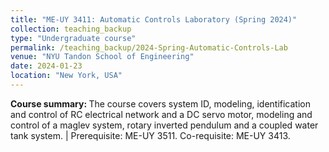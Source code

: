 ```yaml
---
title: "ME-UY 3411: Automatic Controls Laboratory (Spring 2024)"
collection: teaching_backup
type: "Undergraduate course"
permalink: /teaching_backup/2024-Spring-Automatic-Controls-Lab
venue: "NYU Tandon School of Engineering"
date: 2024-01-23
location: "New York, USA"
---
```


<b>Course summary: </b>The course covers system ID, modeling, identification and control of RC electrical network and a DC servo motor, modeling and control of a maglev system, rotary inverted pendulum and a coupled water tank system. | Prerequisite: ME-UY 3511. Co-requisite: ME-UY 3413.

<!-- Heading 1
======

Heading 2
======

Heading 3
====== -->